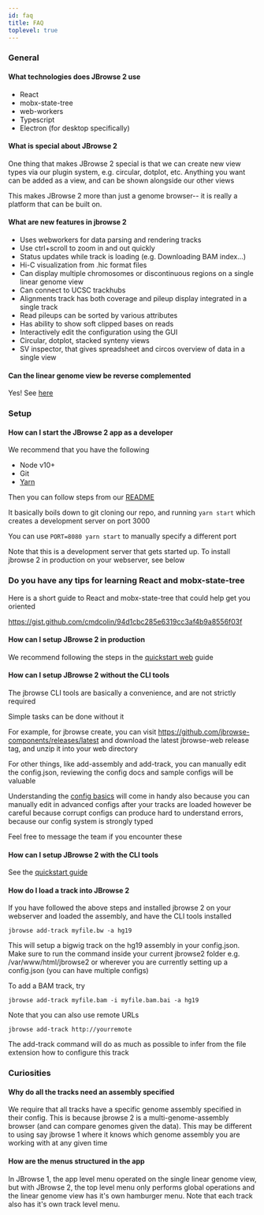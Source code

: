 ```yaml
---
id: faq
title: FAQ
toplevel: true
---
```


### General

#### What technologies does JBrowse 2 use

- React
- mobx-state-tree
- web-workers
- Typescript
- Electron (for desktop specifically)

#### What is special about JBrowse 2

One thing that makes JBrowse 2 special is that we can create new view
types via our plugin system, e.g. circular, dotplot, etc. Anything you want can
be added as a view, and can be shown alongside our other views

This makes JBrowse 2 more than just a genome browser-- it is really a platform
that can be built on.

#### What are new features in jbrowse 2

- Uses webworkers for data parsing and rendering tracks
- Use ctrl+scroll to zoom in and out quickly
- Status updates while track is loading (e.g. Downloading BAM index...)
- Hi-C visualization from .hic format files
- Can display multiple chromosomes or discontinuous regions on a single linear
  genome view
- Can connect to UCSC trackhubs
- Alignments track has both coverage and pileup display integrated in a single track
- Read pileups can be sorted by various attributes
- Has ability to show soft clipped bases on reads
- Interactively edit the configuration using the GUI
- Circular, dotplot, stacked synteny views
- SV inspector, that gives spreadsheet and circos overview of data in a single view

#### Can the linear genome view be reverse complemented

Yes! See [here](user_navigation)

### Setup

#### How can I start the JBrowse 2 app as a developer

We recommend that you have the following

- Node v10+
- Git
- [Yarn](https://classic.yarnpkg.com/en/docs/install/#debian-stable)

Then you can follow steps from our
[README](https://github.com/gmod/jbrowse-components)

It basically boils down to git cloning our repo, and running `yarn start` which
creates a development server on port 3000

You can use `PORT=8080 yarn start` to manually specify a different port

Note that this is a development server that gets started up. To install jbrowse
2 in production on your webserver, see below

### Do you have any tips for learning React and mobx-state-tree

Here is a short guide to React and mobx-state-tree that could help get you oriented

https://gist.github.com/cmdcolin/94d1cbc285e6319cc3af4b9a8556f03f

#### How can I setup JBrowse 2 in production

We recommend following the steps in the [quickstart web](quickstart_web) guide

#### How can I setup JBrowse 2 without the CLI tools

The jbrowse CLI tools are basically a convenience, and are not strictly required

Simple tasks can be done without it

For example, for jbrowse create, you can visit
https://github.com/jbrowse-components/releases/latest and download the latest
jbrowse-web release tag, and unzip it into your web directory

For other things, like add-assembly and add-track, you can manually edit the
config.json, reviewing the config docs and sample configs will be valuable

Understanding the [config basics](config_basic) will come in handy also
because you can manually edit in advanced configs after your tracks are loaded
however be careful because corrupt configs can produce hard to understand errors,
because our config system is strongly typed

Feel free to message the team if you encounter these

#### How can I setup JBrowse 2 with the CLI tools

See the [quickstart guide](quickstart_web)

#### How do I load a track into JBrowse 2

If you have followed the above steps and installed jbrowse 2 on your webserver
and loaded the assembly, and have the CLI tools installed

    jbrowse add-track myfile.bw -a hg19

This will setup a bigwig track on the hg19 assembly in your config.json. Make
sure to run the command inside your current jbrowse2 folder e.g.
/var/www/html/jbrowse2 or wherever you are currently setting up a config.json
(you can have multiple configs)

To add a BAM track, try

    jbrowse add-track myfile.bam -i myfile.bam.bai -a hg19

Note that you can also use remote URLs

    jbrowse add-track http://yourremote

The add-track command will do as much as possible to infer from the file
extension how to configure this track

### Curiosities

#### Why do all the tracks need an assembly specified

We require that all tracks have a specific genome assembly specified in their
config. This is because jbrowse 2 is a multi-genome-assembly browser (and can
compare genomes given the data). This may be different to using say jbrowse 1
where it knows which genome assembly you are working with at any given time

#### How are the menus structured in the app

In JBrowse 1, the app level menu operated on the single linear genome view, but
with JBrowse 2, the top level menu only performs global operations and the
linear genome view has it's own hamburger menu. Note that each track also has
it's own track level menu.

